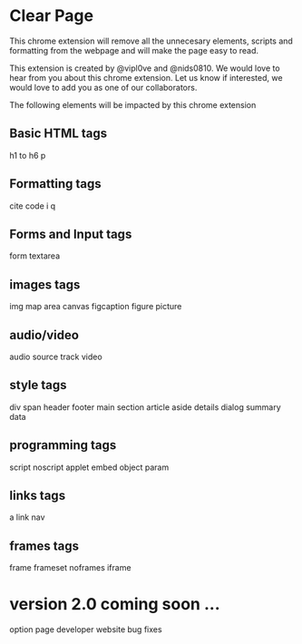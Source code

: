 # Clear Page
This chrome extension will remove all the unnecesary elements, scripts and formatting from the webpage and will make the page easy to read.

This extension is created by @vipl0ve and @nids0810. 
We would love to hear from you about this chrome extension.
Let us know if interested, we would love to add you as one of our collaborators.

The following elements will be impacted by this chrome extension

## Basic HTML tags
h1 to h6
p

## Formatting tags
cite
code
i
q

## Forms and Input tags
form
textarea


## images tags
img
map
area
canvas
figcaption
figure
picture

## audio/video
audio
source
track
video

## style tags
div
span
header
footer
main
section
article
aside
details
dialog
summary
data

## programming tags
script
noscript
applet
embed
object
param

## links tags
a
link
nav

## frames tags
frame
frameset
noframes
iframe

# version 2.0 coming soon ...
option page
developer website
bug fixes
